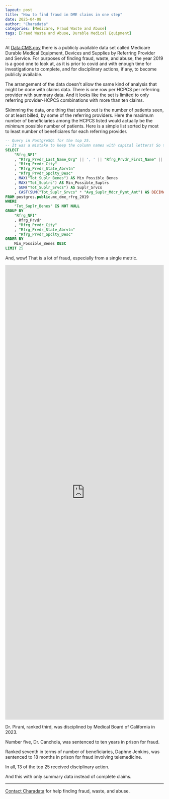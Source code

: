 ```yaml
---
layout: post
title: "How to find fraud in DME claims in one step"
date: 2025-04-08
author: "Charadata"
categories: [Medicare, Fraud Waste and Abuse]
tags: [Fraud Waste and Abuse, Durable Medical Equipment]
---
```


At [Data.CMS.gov](https://data.cms.gov/) there is a publicly available data set called Medicare Durable Medical Equipment, Devices and Supplies by Referring Provider and Service. For purposes of finding fraud, waste, and abuse, the year 2019 is a good one to look at, as it is prior to covid and with enough time for investigations to complete, and for disciplinary actions, if any, to become publicly available.

The arrangement of the data doesn't allow the same kind of analysis that might be done with claims data. There is one row per HCPCS per referring provider with summary data. And it looks like the set is limited to only referring provider-HCPCS combinations with more than ten claims.

Skimming the data, one thing that stands out is the number of patients seen, or at least billed, by some of the referring providers. Here the maximum number of beneficiaries among the HCPCS listed would actually be the <em>minimum</em> possible number of patients. Here is a simple list sorted by most to least number of beneficiares for each referring provider.  

```sql
-- Query in PostgreSQL for the top 25.
-- It was a mistake to keep the column names with capital letters! So tedious to type out the quotation marks each time.
SELECT 
	"Rfrg_NPI"
	, "Rfrg_Prvdr_Last_Name_Org" || ', ' || "Rfrg_Prvdr_First_Name" || ' ' || "Rfrg_Prvdr_Crdntls" AS Rfrg_Prvdr
	, "Rfrg_Prvdr_City"
	, "Rfrg_Prvdr_State_Abrvtn"
	, "Rfrg_Prvdr_Spclty_Desc"
	, MAX("Tot_Suplr_Benes") AS Min_Possible_Benes
	, MAX("Tot_Suplrs") AS Min_Possible_Suplrs
	, SUM("Tot_Suplr_Srvcs") AS Suplr_Srvcs
	, CAST(SUM("Tot_Suplr_Srvcs" * "Avg_Suplr_Mdcr_Pymt_Amt") AS DECIMAL(14,2)) AS Mdcr_Pymt_Amt
FROM postgres.public.mc_dme_rfrg_2019
WHERE 
	"Tot_Suplr_Benes" IS NOT NULL
GROUP BY 
	"Rfrg_NPI"
	, Rfrg_Prvdr
	, "Rfrg_Prvdr_City"
	, "Rfrg_Prvdr_State_Abrvtn"
	, "Rfrg_Prvdr_Spclty_Desc"
ORDER BY 
	Min_Possible_Benes DESC
LIMIT 25
```
  
And, wow! That is a lot of fraud, especially from a single metric.  

<iframe title="Medicare 2019 top DME referrers by no. beneficiaries" aria-label="Table" id="datawrapper-chart-jZPyO" src="https://datawrapper.dwcdn.net/jZPyO/1/" scrolling="no" frameborder="0" style="width: 0; min-width: 100% !important; border: none;" height="1444" data-external="1"></iframe><script type="text/javascript">!function(){"use strict";window.addEventListener("message",(function(a){if(void 0!==a.data["datawrapper-height"]){var e=document.querySelectorAll("iframe");for(var t in a.data["datawrapper-height"])for(var r,i=0;r=e[i];i++)if(r.contentWindow===a.source){var d=a.data["datawrapper-height"][t]+"px";r.style.height=d}}}))}();
</script>
  
Dr. Pirani, ranked third, was disciplined by Medical Board of California in 2023.

Number five, Dr. Canchola, was sentenced to ten years in prison for fraud.

Ranked seventh in terms of number of beneficiaries, Daphne Jenkins, was sentenced to 18 months in prison for fraud involving telemedicine.

In all, 13 of the top 25 received disciplinary action.

And this with only summary data instead of complete claims.

---

[Contact Charadata](https://charadata.github.io/#contact) for help finding fraud, waste, and abuse.
